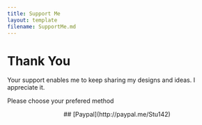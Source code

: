 ```yaml
---
title: Support Me
layout: template
filename: SupportMe.md 
--- 
```

# Thank You

Your support enables me to keep sharing my designs and ideas. I appreciate it. 

Please choose your prefered method
<p align="center">
## [Paypal](http://paypal.me/Stu142)
</p>
